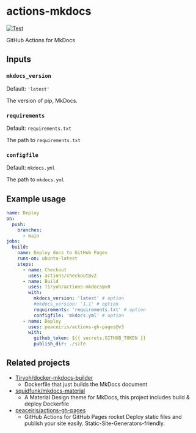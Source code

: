 # actions-mkdocs

[![Test](https://github.com/Tiryoh/actions-mkdocs/actions/workflows/test.yaml/badge.svg?branch=main)](https://github.com/Tiryoh/actions-mkdocs/actions/workflows/test.yaml?query=branch%3Amain)

GitHub Actions for MkDocs

## Inputs

### `mkdocs_version`

Default: `'latest'`

The version of pip, MkDocs. 

### `requirements`

Default: `requirements.txt`

The path to `requirements.txt`

### `configfile`

Default: `mkdocs.yml`

The path to `mkdocs.yml`

## Example usage

```yaml
name: Deploy
on:
  push:
    branches:
      - main
jobs:
  build:
    name: Deploy docs to GitHub Pages
    runs-on: ubuntu-latest
    steps:
      - name: Checkout 
        uses: actions/checkout@v2
      - name: Build
        uses: Tiryoh/actions-mkdocs@v0
        with:
          mkdocs_version: 'latest' # option
          #mkdocs_version: '1.1' # option
          requirements: 'requirements.txt' # option
          configfile: 'mkdocs.yml' # option
      - name: Deploy
        uses: peaceiris/actions-gh-pages@v3
        with:
          github_token: ${{ secrets.GITHUB_TOKEN }}
          publish_dir: ./site
```

## Related projects

* [Tiryoh/docker-mkdocs-builder](https://github.com/Tiryoh/docker-mkdocs-builder)
    * Dockerfile that just builds the MkDocs document
* [squidfunk/mkdocs-material](https://github.com/squidfunk/mkdocs-material)
    * A Material Design theme for MkDocs, this project includes build & deploy Dockerfile
* [peaceiris/actions-gh-pages](https://github.com/peaceiris/actions-gh-pages)
    * GitHub Actions for GitHub Pages rocket Deploy static files and publish your site easily. Static-Site-Generators-friendly.